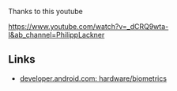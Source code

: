 Thanks to this youtube

https://www.youtube.com/watch?v=_dCRQ9wta-I&ab_channel=PhilippLackner

## Links

- [developer.android.com: hardware/biometrics](https://developer.android.com/reference/android/hardware/biometrics/package-summary?_gl=1*tfynx1*_up*MQ..*_ga*MjkyMzU2NzAyLjE3MTEyODEwNTM.*_ga_6HH9YJMN9M*MTcxMTI4MTA1My4xLjAuMTcxMTI4MTA1My4wLjAuMA..)

